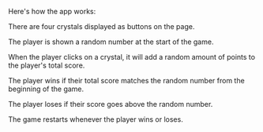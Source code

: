 Here's how the app works:

There are four crystals displayed as buttons on the page.

The player is shown a random number at the start of the game.

When the player clicks on a crystal, it will add a random amount of points to the player's total score. 

The player wins if their total score matches the random number from the beginning of the game.

The player loses if their score goes above the random number.

The game restarts whenever the player wins or loses.
